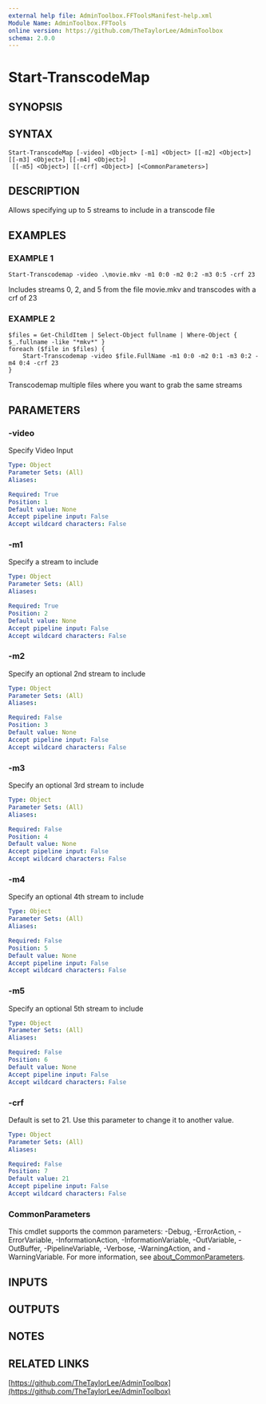 ```yaml
---
external help file: AdminToolbox.FFToolsManifest-help.xml
Module Name: AdminToolbox.FFTools
online version: https://github.com/TheTaylorLee/AdminToolbox
schema: 2.0.0
---
```


# Start-TranscodeMap

## SYNOPSIS

## SYNTAX

```
Start-TranscodeMap [-video] <Object> [-m1] <Object> [[-m2] <Object>] [[-m3] <Object>] [[-m4] <Object>]
 [[-m5] <Object>] [[-crf] <Object>] [<CommonParameters>]
```

## DESCRIPTION
Allows specifying up to 5 streams to include in a transcode file

## EXAMPLES

### EXAMPLE 1
```
Start-Transcodemap -video .\movie.mkv -m1 0:0 -m2 0:2 -m3 0:5 -crf 23
```

Includes streams 0, 2, and 5 from the file movie.mkv and transcodes with a crf of 23

### EXAMPLE 2
```
$files = Get-ChildItem | Select-Object fullname | Where-Object { $_.fullname -like "*mkv*" }
foreach ($file in $files) {
    Start-Transcodemap -video $file.FullName -m1 0:0 -m2 0:1 -m3 0:2 -m4 0:4 -crf 23
}
```

Transcodemap multiple files where you want to grab the same streams

## PARAMETERS

### -video
Specify Video Input

```yaml
Type: Object
Parameter Sets: (All)
Aliases:

Required: True
Position: 1
Default value: None
Accept pipeline input: False
Accept wildcard characters: False
```

### -m1
Specify a stream to include

```yaml
Type: Object
Parameter Sets: (All)
Aliases:

Required: True
Position: 2
Default value: None
Accept pipeline input: False
Accept wildcard characters: False
```

### -m2
Specify an optional 2nd stream to include

```yaml
Type: Object
Parameter Sets: (All)
Aliases:

Required: False
Position: 3
Default value: None
Accept pipeline input: False
Accept wildcard characters: False
```

### -m3
Specify an optional 3rd stream to include

```yaml
Type: Object
Parameter Sets: (All)
Aliases:

Required: False
Position: 4
Default value: None
Accept pipeline input: False
Accept wildcard characters: False
```

### -m4
Specify an optional 4th stream to include

```yaml
Type: Object
Parameter Sets: (All)
Aliases:

Required: False
Position: 5
Default value: None
Accept pipeline input: False
Accept wildcard characters: False
```

### -m5
Specify an optional 5th stream to include

```yaml
Type: Object
Parameter Sets: (All)
Aliases:

Required: False
Position: 6
Default value: None
Accept pipeline input: False
Accept wildcard characters: False
```

### -crf
Default is set to 21.
Use this parameter to change it to another value.

```yaml
Type: Object
Parameter Sets: (All)
Aliases:

Required: False
Position: 7
Default value: 21
Accept pipeline input: False
Accept wildcard characters: False
```

### CommonParameters
This cmdlet supports the common parameters: -Debug, -ErrorAction, -ErrorVariable, -InformationAction, -InformationVariable, -OutVariable, -OutBuffer, -PipelineVariable, -Verbose, -WarningAction, and -WarningVariable. For more information, see [about_CommonParameters](http://go.microsoft.com/fwlink/?LinkID=113216).

## INPUTS

## OUTPUTS

## NOTES

## RELATED LINKS

[https://github.com/TheTaylorLee/AdminToolbox](https://github.com/TheTaylorLee/AdminToolbox)

